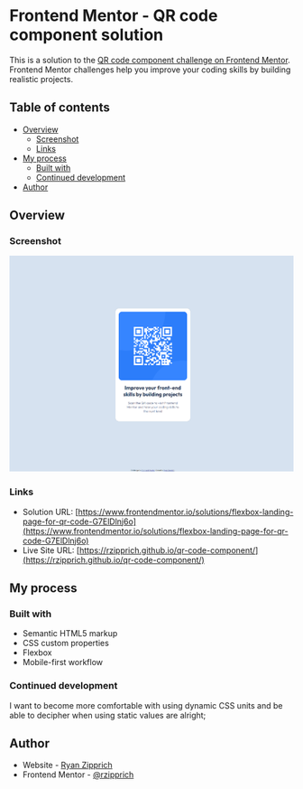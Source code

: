 # Frontend Mentor - QR code component solution

This is a solution to the [QR code component challenge on Frontend Mentor](https://www.frontendmentor.io/challenges/qr-code-component-iux_sIO_H). Frontend Mentor challenges help you improve your coding skills by building realistic projects.

## Table of contents

- [Overview](#overview)
  - [Screenshot](#screenshot)
  - [Links](#links)
- [My process](#my-process)
  - [Built with](#built-with)
  - [Continued development](#continued-development)
- [Author](#author)

## Overview

### Screenshot

![](./rzipprich.github.io_qr-code-component_.png)

### Links

- Solution URL: [https://www.frontendmentor.io/solutions/flexbox-landing-page-for-qr-code-G7ElDlnj6o](https://www.frontendmentor.io/solutions/flexbox-landing-page-for-qr-code-G7ElDlnj6o)
- Live Site URL: [https://rzipprich.github.io/qr-code-component/](https://rzipprich.github.io/qr-code-component/)

## My process

### Built with

- Semantic HTML5 markup
- CSS custom properties
- Flexbox
- Mobile-first workflow

### Continued development

I want to become more comfortable with using dynamic CSS units and be able to decipher when using static values are alright;

## Author

- Website - [Ryan Zipprich](https://www.ryanzipprich.com)
- Frontend Mentor - [@rzipprich](https://www.frontendmentor.io/profile/rzipprich)
